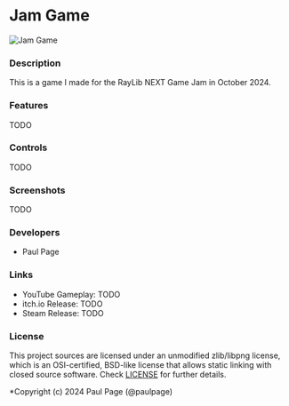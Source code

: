 # Jam Game

![Jam Game](screenshots/screenshot000.png "Jam Game")

### Description

This is a game I made for the RayLib NEXT Game Jam in October 2024.

### Features

TODO

### Controls

TODO

### Screenshots

TODO

### Developers

- Paul Page

### Links

 - YouTube Gameplay: TODO
 - itch.io Release: TODO
 - Steam Release: TODO

### License

This project sources are licensed under an unmodified zlib/libpng license, which is an OSI-certified, BSD-like license that allows static linking with closed source software. Check [LICENSE](LICENSE) for further details.

*Copyright (c) 2024 Paul Page (@paulpage)
